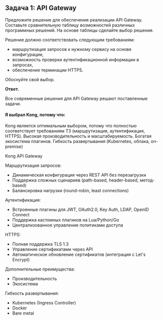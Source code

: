 ## Задача 1: API Gateway 

Предложите решение для обеспечения реализации API Gateway. Составьте сравнительную таблицу возможностей различных программных решений. На основе таблицы сделайте выбор решения.

Решение должно соответствовать следующим требованиям:
- маршрутизация запросов к нужному сервису на основе конфигурации,
- возможность проверки аутентификационной информации в запросах,
- обеспечение терминации HTTPS.

Обоснуйте свой выбор.

**Ответ.**

Все современные решения для API Gateway решают поставленные задачи. 

#### Я выбрал Kong, потому что:

Kong является оптимальным выбором, потому что полностью соответствует требованиям ТЗ (маршрутизация, аутентификация, HTTPS). Высокая производительность и масштабируемость. Богатая экосистема плагинов. Гибкость развертывания (Kubernetes, облака, on-premise)

Kong API Gateway

Маршрутизация запросов:

- Динамическая конфигурация через REST API без перезагрузки
- Поддержка сложных сценариев (path-based, header-based, метод-based)
- Балансировка нагрузки (round-robin, least connections)

Аутентификация:

- Встроенные плагины для JWT, OAuth2.0, Key Auth, LDAP, OpenID Connect
- Поддержка кастомных плагинов на Lua/Python/Go
- Централизованное управление политиками доступа

HTTPS:

- Полная поддержка TLS 1.3
- Управление сертификатами через API
- Автоматическое обновление сертификатов (интеграция с Let's Encrypt)

Дополнительные преимущества:

- Производительность
- Экосистема

Гибкость развертывания:

- Kubernetes (Ingress Controller)
- Docker
- Bare metal


